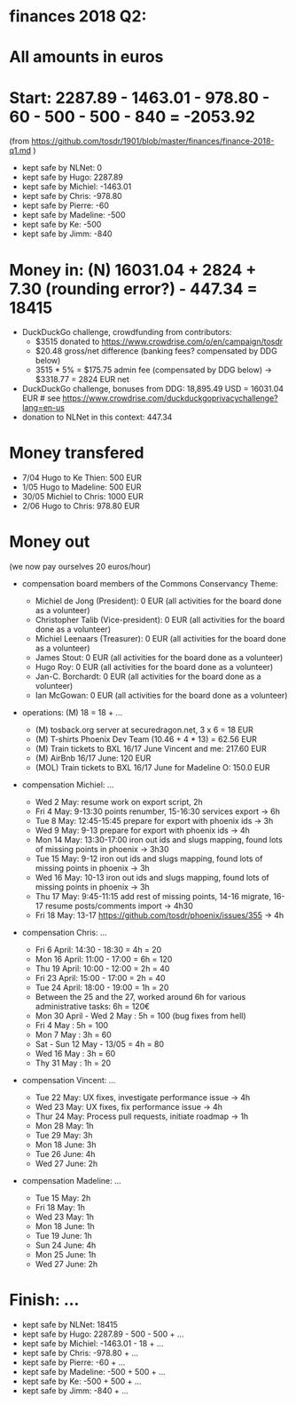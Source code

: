 # finances 2018 Q2:

# All amounts in euros
# Start: 2287.89 - 1463.01 - 978.80 - 60 - 500 - 500 - 840 = -2053.92
(from https://github.com/tosdr/1901/blob/master/finances/finance-2018-q1.md )

* kept safe by NLNet: 0
* kept safe by Hugo: 2287.89
* kept safe by Michiel: -1463.01
* kept safe by Chris: -978.80
* kept safe by Pierre: -60
* kept safe by Madeline: -500
* kept safe by Ke: -500
* kept safe by Jimm: -840

# Money in: (N) 16031.04 + 2824 + 7.30 (rounding error?) - 447.34 = 18415
* DuckDuckGo challenge, crowdfunding from contributors:
  * $3515 donated to https://www.crowdrise.com/o/en/campaign/tosdr
  * $20.48 gross/net difference (banking fees? compensated by DDG below)
  * 3515 * 5% = $175.75 admin fee (compensated by DDG below)
  -> $3318.77 = 2824 EUR net
* DuckDuckGo challenge, bonuses from DDG: 18,895.49 USD = 16031.04 EUR  # see https://www.crowdrise.com/duckduckgoprivacychallenge?lang=en-us
* donation to NLNet in this context: 447.34

# Money transfered
* 7/04 Hugo to Ke Thien: 500 EUR
* 1/05 Hugo to Madeline: 500 EUR
* 30/05 Michiel to Chris: 1000 EUR
* 2/06 Hugo to Chris: 978.80 EUR

# Money out

(we now pay ourselves 20 euros/hour)

* compensation board members of the Commons Conservancy Theme:
   * Michiel de Jong (President):		0 EUR (all activities for the board done as a volunteer)
   * Christopher Talib (Vice-president):	0 EUR (all activities for the board done as a volunteer)
   * Michiel Leenaars (Treasurer):		0 EUR (all activities for the board done as a volunteer)
   * James Stout:				0 EUR (all activities for the board done as a volunteer)
   * Hugo Roy:					0 EUR (all activities for the board done as a volunteer)
   * Jan-C. Borchardt:				0 EUR (all activities for the board done as a volunteer)
   * Ian McGowan:				0 EUR (all activities for the board done as a volunteer)
   
* operations: (M) 18 = 18 + ...
   * (M) tosback.org server at securedragon.net, 3 x 6 = 18 EUR
   * (M) T-shirts Phoenix Dev Team (10.46 + 4 * 13) = 62.56 EUR
   * (M) Train tickets to BXL 16/17 June Vincent and me: 217.60 EUR
   * (M) AirBnb 16/17 June: 120 EUR
   * (MOL) Train tickets to BXL 16/17 June for Madeline O: 150.0 EUR

* compensation Michiel: ...
   * Wed 2 May: resume work on export script, 2h
   * Fri 4 May: 9-13:30 points renumber, 15-16:30 services export -> 6h
   * Tue 8 May: 12:45-15:45 prepare for export with phoenix ids -> 3h
   * Wed 9 May: 9-13 prepare for export with phoenix ids -> 4h
   * Mon 14 May: 13:30-17:00 iron out ids and slugs mapping, found lots of missing points in phoenix -> 3h30
   * Tue 15 May: 9-12 iron out ids and slugs mapping, found lots of missing points in phoenix -> 3h
   * Wed 16 May: 10-13 iron out ids and slugs mapping, found lots of missing points in phoenix -> 3h
   * Thu 17 May: 9:45-11:15 add rest of missing points, 14-16 migrate, 16-17 resume posts/comments import -> 4h30
   * Fri 18 May: 13-17 https://github.com/tosdr/phoenix/issues/355 -> 4h

* compensation Chris: ...
   * Fri 6 April: 14:30 - 18:30 = 4h = 20
   * Mon 16 April: 11:00 - 17:00 = 6h = 120
   * Thu 19 April: 10:00 - 12:00 = 2h = 40
   * Fri 23 April: 15:00 - 17:00 = 2h = 40
   * Tue 24 April: 18:00 - 19:00 = 1h = 20
   * Between the 25 and the 27, worked around 6h for various administrative tasks: 6h = 120€
   * Mon 30 April - Wed 2 May : 5h = 100 (bug fixes from hell)
   * Fri 4 May : 5h = 100
   * Mon 7 May : 3h = 60
   * Sat - Sun 12 May - 13/05 = 4h = 80
   * Wed 16 May : 3h = 60
   * Thy 31 May : 1h = 20

* compensation Vincent: ...
   * Tue 22 May: UX fixes, investigate performance issue -> 4h
   * Wed 23 May: UX fixes, fix performance issue -> 4h
   * Thur 24 May: Process pull requests, initiate roadmap -> 1h
   * Mon 28 May: 1h
   * Tue 29 May: 3h
   * Mon 18 June: 3h
   * Tue 26 June: 4h
   * Wed 27 June: 2h

* compensation Madeline: ...
  * Tue 15 May: 2h
  * Fri 18 May: 1h
  * Wed 23 May: 1h
  * Mon 18 June: 1h
  * Tue 19 June: 1h
  * Sun 24 June: 4h
  * Mon 25 June: 1h
  * Wed 27 June: 2h

# Finish: ...

* kept safe by NLNet: 18415
* kept safe by Hugo: 2287.89 - 500 - 500 + ...
* kept safe by Michiel: -1463.01 - 18 + ...
* kept safe by Chris: -978.80 + ...
* kept safe by Pierre: -60 + ...
* kept safe by Madeline: -500 + 500 + ...
* kept safe by Ke: -500 + 500 + ...
* kept safe by Jimm: -840 + ...
